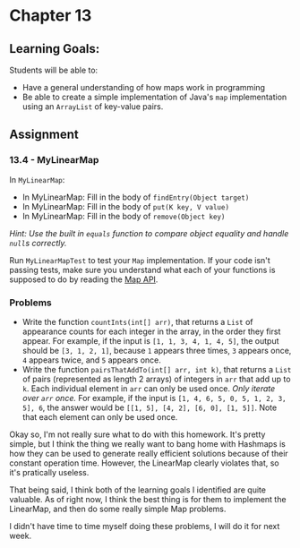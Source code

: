 # Chapter 13

## Learning Goals:

Students will be able to:

- Have a general understanding of how maps work in programming
- Be able to create a simple implementation of Java's `map` implementation using an `ArrayList` of key-value pairs.

## Assignment

### 13.4 - MyLinearMap

In `MyLinearMap`:

- In MyLinearMap: Fill in the body of `findEntry(Object target)`
- In MyLinearMap: Fill in the body of `put(K key, V value)`
- In MyLinearMap: Fill in the body of `remove(Object key)`

*Hint: Use the built in `equals` function to compare object equality and handle `null`s correctly.*

Run `MyLinearMapTest` to test your `Map` implementation. If your code isn't passing tests, make sure you understand what each of your functions is supposed to do by reading the [Map API](https://docs.oracle.com/javase/7/docs/api/java/util/Map.html).

### Problems

- Write the function `countInts(int[] arr)`,  that returns a `List` of appearance counts for each integer in the array, in the order they first appear. For example, if the input is `[1, 1, 3, 4, 1, 4, 5]`, the output should be `[3, 1, 2, 1]`, because `1` appears three times, `3` appears once, `4` appears twice, and `5` appears once.
- Write the function `pairsThatAddTo(int[] arr, int k)`, that returns a `List` of pairs (represented as length 2 arrays) of integers in `arr` that add up to `k`. Each individual element in `arr` can only be used once. *Only iterate over `arr` once.* For example, if the input is `[1, 4, 6, 5, 0, 5, 1, 2, 3, 5], 6`, the answer would be `[[1, 5], [4, 2], [6, 0], [1, 5]]`. Note that each element can only be used once.

Okay so, I'm not really sure what to do with this homework. It's pretty simple, but I think the thing we really want to bang home with Hashmaps is how they can be used to generate really efficient solutions because of their constant operation time. However, the LinearMap clearly violates that, so it's pratically useless.

That being said, I think both of the learning goals I identified are quite valuable. As of right now, I think the best thing is for them to implement the LinearMap, and then do some really simple Map problems.

I didn't have time to time myself doing these problems, I will do it for next week.

